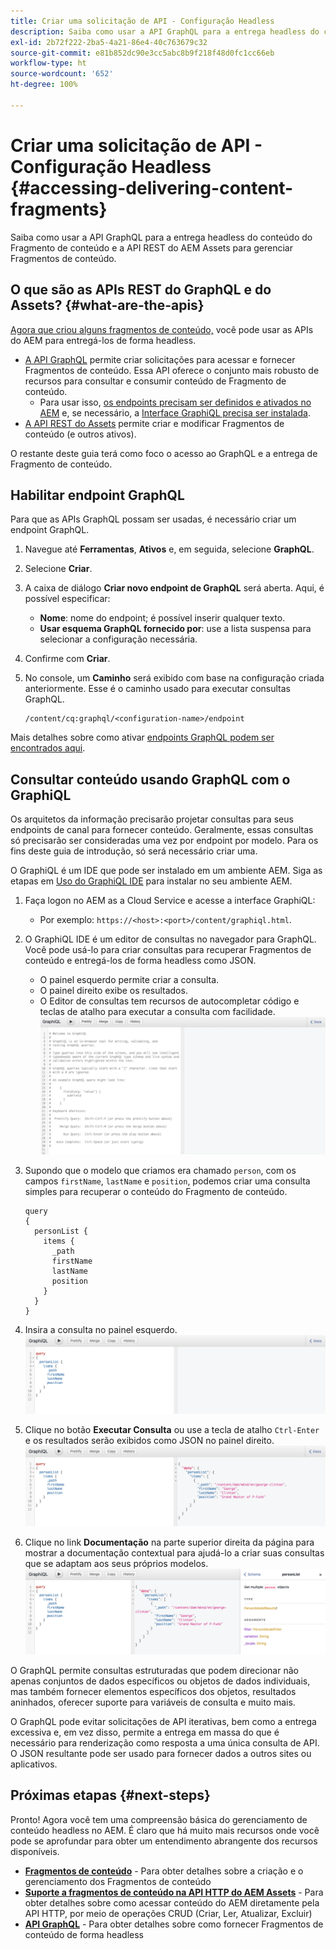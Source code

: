 ```yaml
---
title: Criar uma solicitação de API - Configuração Headless
description: Saiba como usar a API GraphQL para a entrega headless do conteúdo do Fragmento de conteúdo e a API REST do AEM Assets para gerenciar Fragmentos de conteúdo.
exl-id: 2b72f222-2ba5-4a21-86e4-40c763679c32
source-git-commit: e81b852dc90e3cc5abc8b9f218f48d0fc1cc66eb
workflow-type: ht
source-wordcount: '652'
ht-degree: 100%

---
```


# Criar uma solicitação de API - Configuração Headless {#accessing-delivering-content-fragments}

Saiba como usar a API GraphQL para a entrega headless do conteúdo do Fragmento de conteúdo e a API REST do AEM Assets para gerenciar Fragmentos de conteúdo.

## O que são as APIs REST do GraphQL e do Assets? {#what-are-the-apis}

[Agora que criou alguns fragmentos de conteúdo,](create-content-fragment.md) você pode usar as APIs do AEM para entregá-los de forma headless.

* [A API GraphQL](/help/headless/graphql-api/content-fragments.md) permite criar solicitações para acessar e fornecer Fragmentos de conteúdo. Essa API oferece o conjunto mais robusto de recursos para consultar e consumir conteúdo de Fragmento de conteúdo.
   * Para usar isso, [os endpoints precisam ser definidos e ativados no AEM](/help/headless/graphql-api/graphql-endpoint.md) e, se necessário, a [Interface GraphiQL precisa ser instalada](/help/headless/graphql-api/graphiql-ide.md).
* [A API REST do Assets](/help/assets/content-fragments/assets-api-content-fragments.md) permite criar e modificar Fragmentos de conteúdo (e outros ativos).

O restante deste guia terá como foco o acesso ao GraphQL e a entrega de Fragmento de conteúdo.

## Habilitar endpoint GraphQL

Para que as APIs GraphQL possam ser usadas, é necessário criar um endpoint GraphQL.

1. Navegue até **Ferramentas**, **Ativos** e, em seguida, selecione **GraphQL**.
1. Selecione **Criar**.
1. A caixa de diálogo **Criar novo endpoint de GraphQL** será aberta. Aqui, é possível especificar:
   * **Nome**: nome do endpoint; é possível inserir qualquer texto.
   * **Usar esquema GraphQL fornecido por**: use a lista suspensa para selecionar a configuração necessária.
1. Confirme com **Criar**.
1. No console, um **Caminho** será exibido com base na configuração criada anteriormente. Esse é o caminho usado para executar consultas GraphQL.

   ```
   /content/cq:graphql/<configuration-name>/endpoint
   ```

Mais detalhes sobre como ativar [endpoints GraphQL podem ser encontrados aqui](/help/headless/graphql-api/graphql-endpoint.md).

## Consultar conteúdo usando GraphQL com o GraphiQL

Os arquitetos da informação precisarão projetar consultas para seus endpoints de canal para fornecer conteúdo. Geralmente, essas consultas só precisarão ser consideradas uma vez por endpoint por modelo. Para os fins deste guia de introdução, só será necessário criar uma.

O GraphiQL é um IDE que pode ser instalado em um ambiente AEM. Siga as etapas em [Uso do GraphiQL IDE](/help/headless/graphql-api/graphiql-ide.md) para instalar no seu ambiente AEM.

1. Faça logon no AEM as a Cloud Service e acesse a interface GraphiQL:
   * Por exemplo: `https://<host>:<port>/content/graphiql.html`.

1. O GraphiQL IDE é um editor de consultas no navegador para GraphQL. Você pode usá-lo para criar consultas para recuperar Fragmentos de conteúdo e entregá-los de forma headless como JSON.
   * O painel esquerdo permite criar a consulta.
   * O painel direito exibe os resultados.
   * O Editor de consultas tem recursos de autocompletar código e teclas de atalho para executar a consulta com facilidade.
      ![Editor do GraphiQL](../assets/graphiql.png)

1. Supondo que o modelo que criamos era chamado `person`, com os campos `firstName`, `lastName` e `position`, podemos criar uma consulta simples para recuperar o conteúdo do Fragmento de conteúdo.

   ```text
   query 
   {
     personList {
       items {
         _path
         firstName
         lastName
         position
       }
     }
   }
   ```

1. Insira a consulta no painel esquerdo.
   ![Consulta do GraphiQL](../assets/graphiql-query.png)

1. Clique no botão **Executar Consulta** ou use a tecla de atalho `Ctrl-Enter` e os resultados serão exibidos como JSON no painel direito.
   ![Resultados do GraphiQL](../assets/graphiql-results.png)

1. Clique no link **Documentação** na parte superior direita da página para mostrar a documentação contextual para ajudá-lo a criar suas consultas que se adaptam aos seus próprios modelos.
   ![Documentação do GraphiQL](../assets/graphiql-documentation.png)

O GraphQL permite consultas estruturadas que podem direcionar não apenas conjuntos de dados específicos ou objetos de dados individuais, mas também fornecer elementos específicos dos objetos, resultados aninhados, oferecer suporte para variáveis de consulta e muito mais.

O GraphQL pode evitar solicitações de API iterativas, bem como a entrega excessiva e, em vez disso, permite a entrega em massa do que é necessário para renderização como resposta a uma única consulta de API. O JSON resultante pode ser usado para fornecer dados a outros sites ou aplicativos.

## Próximas etapas {#next-steps}

Pronto! Agora você tem uma compreensão básica do gerenciamento de conteúdo headless no AEM. É claro que há muito mais recursos onde você pode se aprofundar para obter um entendimento abrangente dos recursos disponíveis.

* **[Fragmentos de conteúdo](/help/assets/content-fragments/content-fragments.md)** - Para obter detalhes sobre a criação e o gerenciamento dos Fragmentos de conteúdo
* **[Suporte a fragmentos de conteúdo na API HTTP do AEM Assets](/help/assets/content-fragments/assets-api-content-fragments.md)** - Para obter detalhes sobre como acessar conteúdo do AEM diretamente pela API HTTP, por meio de operações CRUD (Criar, Ler, Atualizar, Excluir)
* **[API GraphQL](/help/headless/graphql-api/content-fragments.md)** - Para obter detalhes sobre como fornecer Fragmentos de conteúdo de forma headless
